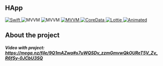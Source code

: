 ## HApp

<p align="left"> 
<a href="https://swift.org">
<img src="https://img.shields.io/badge/Swift-5.7-orange" alt="Swift" />
</a>

<img src="https://img.shields.io/badge/MVVM+C-ff69b4" alt="MVVM" />
<img src="https://img.shields.io/badge/SwiftUI-white" alt="MVVM" />

<a href="https://github.com/SFSafeSymbols/SFSafeSymbols">
<img src="https://img.shields.io/badge/SFSafeSymbols-031533" alt="MVVM" />
</a>
<a href="https://github.com/globulus/swiftui-flow-layout">
<img src="https://img.shields.io/badge/FlowLayout-f4f4f4" alt="CoreData" />
</a>
<a href="https://github.com/luximetr/AnyFormatKitSwiftUI">
<img src="https://img.shields.io/badge/AnyFormatKit-green" alt="Lottie" />
</a>
<a href="https://github.com/lorenzofiamingo/swiftui-cached-async-image">
<img src="https://img.shields.io/badge/CachedAsyncImage-green" alt="Animated" />
</a>
</p>

## About the project

##### Video with project: https://mega.nz/file/9Q1mAZwa#s7uWQSDv_zzmGmvwQkOUReT5V_Zv_R6fSy-0JCbU3SQ
